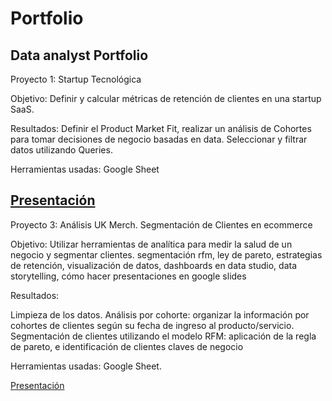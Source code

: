 # Portfolio
Data analyst Portfolio
---
Proyecto 1: Startup Tecnológica


Objetivo: Definir y calcular métricas de retención de clientes en una startup SaaS.


Resultados: Definir el Product Market Fit, realizar un análisis de Cohortes para tomar decisiones de negocio basadas en data. Seleccionar y filtrar datos utilizando Queries.

Herramientas usadas: Google Sheet


[Presentación](https://bit.ly/3DyNxxt)
---

Proyecto 3: Análisis UK Merch. Segmentación de Clientes en ecommerce


Objetivo: Utilizar herramientas de analítica para medir la salud de un negocio y segmentar clientes.
segmentación rfm, ley de pareto, estrategias de retención, visualización de datos, dashboards en data studio, data storytelling, cómo hacer presentaciones en google slides


Resultados: 

Limpieza de los datos.
Análisis por cohorte: organizar la información por cohortes de clientes según su fecha de ingreso al producto/servicio. 
Segmentación de clientes utilizando el modelo RFM: aplicación de la regla de pareto, e identificación de clientes claves de negocio

Herramientas usadas: Google Sheet.

[Presentación](https://bit.ly/3Uumjxg)
